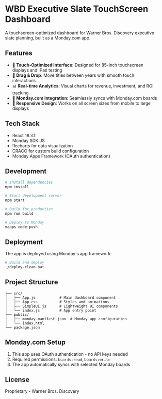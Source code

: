 # WBD Executive Slate TouchScreen Dashboard

A touchscreen-optimized dashboard for Warner Bros. Discovery executive slate planning, built as a Monday.com app.

## Features

- 📱 **Touch-Optimized Interface**: Designed for 85-inch touchscreen displays and iPad testing
- 🎯 **Drag & Drop**: Move titles between years with smooth touch interactions
- 📊 **Real-time Analytics**: Visual charts for revenue, investment, and ROI tracking
- 🔄 **Monday.com Integration**: Seamlessly syncs with Monday.com boards
- 🎨 **Responsive Design**: Works on all screen sizes from mobile to large displays

## Tech Stack

- React 18.3.1
- Monday SDK JS
- Recharts for data visualization
- CRACO for custom build configuration
- Monday Apps Framework (OAuth authentication)

## Development

```bash
# Install dependencies
npm install

# Start development server
npm start

# Build for production
npm run build

# Deploy to Monday
mapps code:push
```

## Deployment

The app is deployed using Monday's app framework:

```bash
# Build and deploy
./deploy-clean.bat
```

## Project Structure

```
├── src/
│   ├── App.js           # Main dashboard component
│   ├── App.css          # Styles and animations
│   ├── SimpleUI.js      # Lightweight UI components
│   └── index.js         # App entry point
├── public/
│   ├── monday-manifest.json  # Monday app configuration
│   └── index.html
└── package.json
```

## Monday.com Setup

1. This app uses OAuth authentication - no API keys needed
2. Required permissions: `boards:read`, `boards:write`
3. The app automatically syncs with selected Monday boards

## License

Proprietary - Warner Bros. Discovery